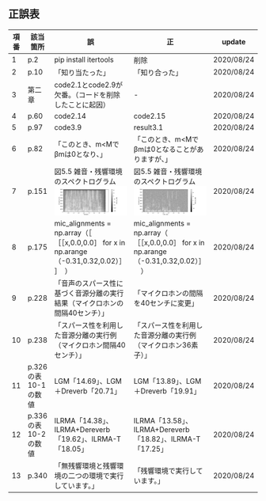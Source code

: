 ## 正誤表
|項番|該当箇所|誤|正|update|
|---|---|---|---|---|
|1|p.2| pip install itertools | 削除　|2020/08/24|
|2|p.10| 「知り当たった」|「知り合った」|2020/08/24|
|3|第二章|code2.1とcode2.9が欠番。（コードを削除したことに起因）|-|2020/08/24|
|4|p.60|code2.14|code2.15|2020/08/24|
|5|p.97|code3.9|result3.1|2020/08/24|
|6|p.82| 「このとき、m<Mでβmは0となり、」|「このとき、m<Mでβmは0となることがありますが、」|2020/08/24|
|7|p.151| 図5.5 雑音・残響環境のスペクトログラム ![図5.5](err_fig_5_5.png)|図5.5 雑音・残響環境のスペクトログラム ![図5.5](fig_5_5.png)|2020/08/24|
|8|p.175| mic_alignments = np.array（［ ［［x,0.0,0.0］ for x in np.arange（-0.31,0.32,0.02）］ ］　） |  mic_alignments = np.array（ ［［x,0.0,0.0］ for x in np.arange（-0.31,0.32,0.02）］ 　）　|2020/08/24|
|9|p.228| 「音声のスパース性に基づく音源分離の実行結果（マイクロホンの間隔40センチ）」|「マイクロホンの間隔を40センチに変更」|2020/08/24|
|10|p.238| 「スパース性を利用した音源分離の実行例（マイクロホン間隔40センチ）」|「スパース性を利用した音源分離の実行例（マイクロホン36素子）」|2020/08/24|
|11|p.326の表10-1の数値| LGM「14.69」、LGM＋Dreverb「20.71」|LGM「13.89」、LGM＋Dreverb「19.91」|2020/08/24|
|12|p.336の表10-2の数値| ILRMA「14.38」、ILRMA+Dereverb「19.62」、ILRMA-T「18.05」|ILRMA「13.58」、ILRMA+Dereverb「18.82」、ILRMA-T「17.25」|2020/08/24|
|13|p.340|「無残響環境と残響環境の二つの環境で実行しています。」 |「残響環境で実行しています。」|2020/08/24|



